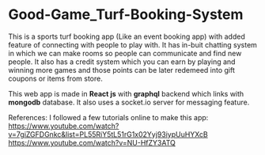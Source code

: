 # Good-Game_Turf-Booking-System

This is a sports turf booking app (Like an event booking app) with added feature of connecting with people to play with. It has in-buit chatting system in which we can make rooms so people can communicate and find new people. It also has a credit system which you can earn by playing and winning more games and those points can be later redemeed into gift coupons or items from store.

This web app is made in **React js** with **graphql** backend which links with **mongodb** database. It also uses a socket.io server for messaging feature.

References:
I followed a few tutorials online to make this app: <br>
https://www.youtube.com/watch?v=7giZGFDGnkc&list=PL55RiY5tL51rG1x02Yyj93iypUuHYXcB <br>
https://www.youtube.com/watch?v=NU-HfZY3ATQ
